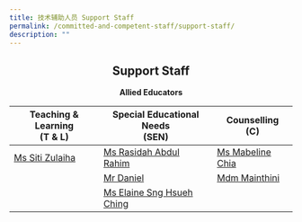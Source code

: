 ```yaml
---
title: 技术辅助人员 Support Staff
permalink: /committed-and-competent-staff/support-staff/
description: ""
---
```

## <center>Support Staff</center>

**<center>Allied Educators</center>**

<table>
<thead>
  <tr>
    <th>Teaching &amp; Learning      <br>(T &amp; L) </th>
    <th>Special Educational Needs<br>(SEN)</th>
    <th>Counselling<br>(C)</th>
  </tr>
</thead>
<tbody>
  <tr>
    <td><a href="mailto:siti_zulaiha_khairi@moe.edu.sg">Ms Siti Zulaiha</a><br></td>
    <td><a href="mailto:rasidah_abdul_rahim@moe.edu.sg">Ms Rasidah Abdul Rahim</a> <br></td>
    <td><a href="mailto:chia_kit_mun_mabeline@moe.edu.sg">Ms Mabeline Chia</a></td>
  </tr>
  <tr>
    <td></td>
    <td><a href="mailto:daniel_a@moe.edu.sg">Mr Daniel</a></td>
    <td><a href="mailto:mainthini_m_harivalagan@moe.edu.sg">Mdm Mainthini</a></td>
  </tr>
  <tr>
    <td></td>
    <td><a href="mailto:sng_hsueh_ching@moe.edu.sg">Ms Elaine Sng Hsueh Ching</a><br></td>
    <td></td>
  </tr>
</tbody>
</table>